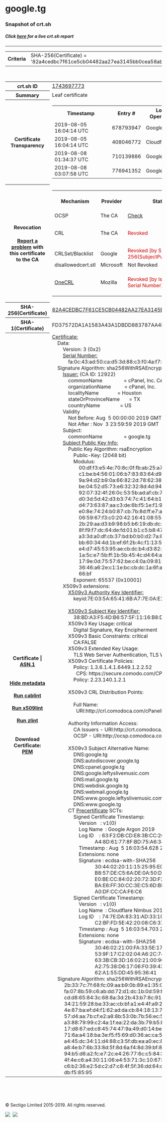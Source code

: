 # google.tg
### Snapshot of crt.sh
##### Click [here](https://crt.sh/?q=82A4CEDBC7F61CE5CB04482AA27EA3145BB0CEA58AB63BA1931A1654BFBDBB4F) for a live crt.sh report

---
<!DOCTYPE HTML PUBLIC "-//W3C//DTD HTML 4.0 Transitional//EN">
<HTML>

<BODY>

<TABLE>
  <TR>
    <TH class="outer">Criteria</TH>
    <TD class="outer">SHA-256(Certificate) = '82a4cedbc7f61ce5cb04482aa27ea3145bb0cea58ab63ba1931a1654bfbdbb4f'</TD>
  </TR>
</TABLE>
<BR>
<TABLE>
  <TR>
    <TH class="outer">crt.sh ID</TH>
    <TD class="outer"><A href="?id=1743697773">1743697773</A></TD>
  </TR>
  <TR>
    <TH class="outer">Summary</TH>
    <TD class="outer">Leaf certificate</TD>
  </TR>
  <TR>
    <TH class="outer">Certificate<BR>Transparency</TH>
    <TD class="outer">
<TABLE class="options" style="margin-left:0px">
  <TR>
    <TH>Timestamp</TH>
    <TH>Entry #</TH>
    <TH>Log Operator</TH>
    <TH>Log URL</TH>
  </TR>
  <TR>
    <TD>2019-08-05&nbsp; <FONT class="small">16:04:14 UTC</FONT></TD>
    <TD>678793947</TD>
    <TD>Google</TD>
    <TD>https://ct.googleapis.com/logs/argon2019</TD>
  </TR>
  <TR>
    <TD>2019-08-05&nbsp; <FONT class="small">16:04:14 UTC</FONT></TD>
    <TD>408046772</TD>
    <TD>Cloudflare</TD>
    <TD>https://ct.cloudflare.com/logs/nimbus2019</TD>
  </TR>
  <TR>
    <TD>2019-08-08&nbsp; <FONT class="small">01:34:37 UTC</FONT></TD>
    <TD>710139886</TD>
    <TD>Google</TD>
    <TD>https://ct.googleapis.com/pilot</TD>
  </TR>
  <TR>
    <TD>2019-08-08&nbsp; <FONT class="small">03:07:58 UTC</FONT></TD>
    <TD>776941352</TD>
    <TD>Google</TD>
    <TD>https://ct.googleapis.com/rocketeer</TD>
  </TR>
</TABLE>
    </TD>
  </TR>
  <TR>
    <TH class="outer">Revocation<BR><BR>
      <DIV class="small" style="padding-top:3px"><A href="?id=1743697773&opt=problemreporting">Report a problem</A> with<BR>this certificate to the CA</DIV></TH>
    <TD class="outer">
      <TABLE class="options" style="margin-left:0px">
        <TR>
          <TH>Mechanism</TH>
          <TH>Provider</TH>
          <TH>Status</TH>
          <TH>Revocation Date</TH>
          <TH>Last Observed in CRL</TH>
          <TH>Last Checked <SPAN style="color:#CC0000;vertical-align:middle;font-size:70%;font-weight:normal">(Error)</SPAN></TH>
        </TR>
        <TR>
          <TD>OCSP</TD>
          <TD>The CA</TD>
          <TD><A href="?id=1743697773&opt=ocsp">Check</A></TD>
          <TD><SPAN style="color:#888888">?</SPAN></TD>
          <TD><SPAN style="color:#888888">n/a</SPAN></TD>
          <TD><SPAN style="color:#888888">?</SPAN></TD>
        </TR>
        <TR>
          <TD>CRL</TD>
          <TD>The CA</TD>
          <TD><SPAN style="color:#CC0000">Revoked</SPAN></TD><TD>2019-08-06&nbsp; <FONT class="small">20:21:00 UTC</FONT></TD><TD>2019-11-08&nbsp; <FONT class="small">22:26:59 UTC</FONT></TD><TD>2019-12-04&nbsp; <FONT class="small">19:11:39 UTC</FONT></TD>
        </TR>
        <TR>
          <TD>CRLSet/Blacklist</TD>
          <TD>Google</TD>
          <TD><SPAN style="color:#CC0000">Revoked [by SHA-256(SubjectPublicKeyInfo)]</SPAN></TD>
          <TD><SPAN style="color:#888888">n/a</SPAN></TD>
          <TD><SPAN style="color:#888888">n/a</SPAN></TD>
          <TD><SPAN style="color:#888888">n/a</SPAN></TD>
        </TR>
        <TR>
          <TD>disallowedcert.stl</TD>
          <TD>Microsoft</TD>
          <TD>Not Revoked</TD>
          <TD><SPAN style="color:#888888">n/a</SPAN></TD>
          <TD><SPAN style="color:#888888">n/a</SPAN></TD>
          <TD><SPAN style="color:#888888">n/a</SPAN></TD>
        </TR>
        <TR>
          <TD><A href="/mozilla-onecrl" target="_blank">OneCRL</A></TD>
          <TD>Mozilla</TD>
          <TD><SPAN style="color:#CC0000">Revoked [by Issuer Name, Serial Number]</SPAN></TD><TD>2019-08-17&nbsp; <FONT class="small">19:34:58 UTC</FONT></TD>
          <TD><SPAN style="color:#888888">n/a</SPAN></TD>
          <TD><SPAN style="color:#888888">n/a</SPAN></TD>
        </TR>
      </TABLE>
    </TD>
  </TR>
  <TR>
    <TH class="outer">SHA-256(Certificate)</TH>
    <TD class="outer"><A href="//censys.io/certificates/82a4cedbc7f61ce5cb04482aa27ea3145bb0cea58ab63ba1931a1654bfbdbb4f">82A4CEDBC7F61CE5CB04482AA27EA3145BB0CEA58AB63BA1931A1654BFBDBB4F</A></TD>
  </TR>
  <TR>
    <TH class="outer">SHA-1(Certificate)</TH>
    <TD class="outer">FD37572DA1A1583A43A1DBDD883787AA4F063DBA</TD>
  </TR>
  <TR>
    <TH class="outer">Certificate | <A href="?asn1=1743697773">ASN.1</A>
      <SPAN class="small"><BR>
      <BR><BR><A href="?id=1743697773&opt=nometadata">Hide metadata</A>
      <BR><BR><A href="?id=1743697773&opt=cablint">Run cablint</A>
      <BR><BR><A href="?id=1743697773&opt=x509lint">Run x509lint</A>
      <BR><BR><A href="?id=1743697773&opt=zlint">Run zlint</A>
      <BR><BR><BR>Download Certificate: <A href="?d=1743697773">PEM</A>
      </SPAN>
    </TH>
    <TD class="text"><A href="?d=1743697773">Certificate:</A><BR>&nbsp;&nbsp;&nbsp;&nbsp;Data:<BR>&nbsp;&nbsp;&nbsp;&nbsp;&nbsp;&nbsp;&nbsp;&nbsp;Version:&nbsp;3&nbsp;(0x2)<BR>&nbsp;&nbsp;&nbsp;&nbsp;&nbsp;&nbsp;&nbsp;&nbsp;<A href="?serial=00fa0c43ad50cad53d88c3f04af77b65c6">Serial&nbsp;Number:</A><BR>&nbsp;&nbsp;&nbsp;&nbsp;&nbsp;&nbsp;&nbsp;&nbsp;&nbsp;&nbsp;&nbsp;&nbsp;fa:0c:43:ad:50:ca:d5:3d:88:c3:f0:4a:f7:7b:65:c6<BR>&nbsp;&nbsp;&nbsp;&nbsp;Signature&nbsp;Algorithm:&nbsp;sha256WithRSAEncryption<BR>&nbsp;&nbsp;&nbsp;&nbsp;&nbsp;&nbsp;&nbsp;&nbsp;<A href="?caid=12922">Issuer:</A> <SPAN class="small">(CA ID: 12922)</SPAN><BR>&nbsp;&nbsp;&nbsp;&nbsp;&nbsp;&nbsp;&nbsp;&nbsp;&nbsp;&nbsp;&nbsp;&nbsp;commonName&nbsp;&nbsp;&nbsp;&nbsp;&nbsp;&nbsp;&nbsp;&nbsp;&nbsp;&nbsp;&nbsp;&nbsp;&nbsp;&nbsp;&nbsp;&nbsp;=&nbsp;cPanel,&nbsp;Inc.&nbsp;Certification&nbsp;Authority<BR>&nbsp;&nbsp;&nbsp;&nbsp;&nbsp;&nbsp;&nbsp;&nbsp;&nbsp;&nbsp;&nbsp;&nbsp;organizationName&nbsp;&nbsp;&nbsp;&nbsp;&nbsp;&nbsp;&nbsp;&nbsp;&nbsp;&nbsp;=&nbsp;cPanel,&nbsp;Inc.<BR>&nbsp;&nbsp;&nbsp;&nbsp;&nbsp;&nbsp;&nbsp;&nbsp;&nbsp;&nbsp;&nbsp;&nbsp;localityName&nbsp;&nbsp;&nbsp;&nbsp;&nbsp;&nbsp;&nbsp;&nbsp;&nbsp;&nbsp;&nbsp;&nbsp;&nbsp;&nbsp;=&nbsp;Houston<BR>&nbsp;&nbsp;&nbsp;&nbsp;&nbsp;&nbsp;&nbsp;&nbsp;&nbsp;&nbsp;&nbsp;&nbsp;stateOrProvinceName&nbsp;&nbsp;&nbsp;&nbsp;&nbsp;&nbsp;&nbsp;=&nbsp;TX<BR>&nbsp;&nbsp;&nbsp;&nbsp;&nbsp;&nbsp;&nbsp;&nbsp;&nbsp;&nbsp;&nbsp;&nbsp;countryName&nbsp;&nbsp;&nbsp;&nbsp;&nbsp;&nbsp;&nbsp;&nbsp;&nbsp;&nbsp;&nbsp;&nbsp;&nbsp;&nbsp;&nbsp;=&nbsp;US<BR>&nbsp;&nbsp;&nbsp;&nbsp;&nbsp;&nbsp;&nbsp;&nbsp;Validity<BR>&nbsp;&nbsp;&nbsp;&nbsp;&nbsp;&nbsp;&nbsp;&nbsp;&nbsp;&nbsp;&nbsp;&nbsp;Not&nbsp;Before:&nbsp;Aug&nbsp;&nbsp;5&nbsp;00:00:00&nbsp;2019&nbsp;GMT<BR>&nbsp;&nbsp;&nbsp;&nbsp;&nbsp;&nbsp;&nbsp;&nbsp;&nbsp;&nbsp;&nbsp;&nbsp;Not&nbsp;After&nbsp;:&nbsp;Nov&nbsp;&nbsp;3&nbsp;23:59:59&nbsp;2019&nbsp;GMT<BR>&nbsp;&nbsp;&nbsp;&nbsp;&nbsp;&nbsp;&nbsp;&nbsp;Subject:<BR>&nbsp;&nbsp;&nbsp;&nbsp;&nbsp;&nbsp;&nbsp;&nbsp;&nbsp;&nbsp;&nbsp;&nbsp;commonName&nbsp;&nbsp;&nbsp;&nbsp;&nbsp;&nbsp;&nbsp;&nbsp;&nbsp;&nbsp;&nbsp;&nbsp;&nbsp;&nbsp;&nbsp;&nbsp;=&nbsp;google.tg<BR>&nbsp;&nbsp;&nbsp;&nbsp;&nbsp;&nbsp;&nbsp;&nbsp;<A href="?spkisha256=2dc4cb591f7ef0663441646bcf5c0e9dbcded77ca02945193cefc6edb1740614">Subject&nbsp;Public&nbsp;Key&nbsp;Info:</A><BR>&nbsp;&nbsp;&nbsp;&nbsp;&nbsp;&nbsp;&nbsp;&nbsp;&nbsp;&nbsp;&nbsp;&nbsp;Public&nbsp;Key&nbsp;Algorithm:&nbsp;rsaEncryption<BR>&nbsp;&nbsp;&nbsp;&nbsp;&nbsp;&nbsp;&nbsp;&nbsp;&nbsp;&nbsp;&nbsp;&nbsp;&nbsp;&nbsp;&nbsp;&nbsp;Public-Key:&nbsp;(2048&nbsp;bit)<BR>&nbsp;&nbsp;&nbsp;&nbsp;&nbsp;&nbsp;&nbsp;&nbsp;&nbsp;&nbsp;&nbsp;&nbsp;&nbsp;&nbsp;&nbsp;&nbsp;Modulus:<BR>&nbsp;&nbsp;&nbsp;&nbsp;&nbsp;&nbsp;&nbsp;&nbsp;&nbsp;&nbsp;&nbsp;&nbsp;&nbsp;&nbsp;&nbsp;&nbsp;&nbsp;&nbsp;&nbsp;&nbsp;00:df:f3:e5:4e:70:8c:0f:fb:ab:25:a7:c0:ee:a9:<BR>&nbsp;&nbsp;&nbsp;&nbsp;&nbsp;&nbsp;&nbsp;&nbsp;&nbsp;&nbsp;&nbsp;&nbsp;&nbsp;&nbsp;&nbsp;&nbsp;&nbsp;&nbsp;&nbsp;&nbsp;c1:be:b4:56:01:06:b7:83:83:64:d9:6b:92:61:3c:<BR>&nbsp;&nbsp;&nbsp;&nbsp;&nbsp;&nbsp;&nbsp;&nbsp;&nbsp;&nbsp;&nbsp;&nbsp;&nbsp;&nbsp;&nbsp;&nbsp;&nbsp;&nbsp;&nbsp;&nbsp;9a:94:d2:b9:0a:66:82:2d:78:62:38:21:39:f5:5f:<BR>&nbsp;&nbsp;&nbsp;&nbsp;&nbsp;&nbsp;&nbsp;&nbsp;&nbsp;&nbsp;&nbsp;&nbsp;&nbsp;&nbsp;&nbsp;&nbsp;&nbsp;&nbsp;&nbsp;&nbsp;be:04:52:d5:73:e6:32:32:8d:4d:94:44:19:bb:b2:<BR>&nbsp;&nbsp;&nbsp;&nbsp;&nbsp;&nbsp;&nbsp;&nbsp;&nbsp;&nbsp;&nbsp;&nbsp;&nbsp;&nbsp;&nbsp;&nbsp;&nbsp;&nbsp;&nbsp;&nbsp;92:07:32:4f:26:0c:53:5b:ad:af:cb:70:82:3a:ab:<BR>&nbsp;&nbsp;&nbsp;&nbsp;&nbsp;&nbsp;&nbsp;&nbsp;&nbsp;&nbsp;&nbsp;&nbsp;&nbsp;&nbsp;&nbsp;&nbsp;&nbsp;&nbsp;&nbsp;&nbsp;d0:3d:5d:42:d3:b3:74:7c:41:64:b1:0f:02:a8:dd:<BR>&nbsp;&nbsp;&nbsp;&nbsp;&nbsp;&nbsp;&nbsp;&nbsp;&nbsp;&nbsp;&nbsp;&nbsp;&nbsp;&nbsp;&nbsp;&nbsp;&nbsp;&nbsp;&nbsp;&nbsp;d4:73:63:87:aa:c3:de:6b:f5:1e:f1:9d:e8:8d:2c:<BR>&nbsp;&nbsp;&nbsp;&nbsp;&nbsp;&nbsp;&nbsp;&nbsp;&nbsp;&nbsp;&nbsp;&nbsp;&nbsp;&nbsp;&nbsp;&nbsp;&nbsp;&nbsp;&nbsp;&nbsp;e0:8e:74:24:b0:87:cb:7b:8d:ff:e7:a8:c9:d0:d1:<BR>&nbsp;&nbsp;&nbsp;&nbsp;&nbsp;&nbsp;&nbsp;&nbsp;&nbsp;&nbsp;&nbsp;&nbsp;&nbsp;&nbsp;&nbsp;&nbsp;&nbsp;&nbsp;&nbsp;&nbsp;06:59:67:f3:c0:20:42:16:41:08:55:fe:9d:f0:71:<BR>&nbsp;&nbsp;&nbsp;&nbsp;&nbsp;&nbsp;&nbsp;&nbsp;&nbsp;&nbsp;&nbsp;&nbsp;&nbsp;&nbsp;&nbsp;&nbsp;&nbsp;&nbsp;&nbsp;&nbsp;2b:29:aa:d3:b9:98:b5:b6:19:db:dc:7d:7f:68:ac:<BR>&nbsp;&nbsp;&nbsp;&nbsp;&nbsp;&nbsp;&nbsp;&nbsp;&nbsp;&nbsp;&nbsp;&nbsp;&nbsp;&nbsp;&nbsp;&nbsp;&nbsp;&nbsp;&nbsp;&nbsp;8f:f9:f7:dc:64:de:fd:01:b1:c5:b8:47:97:6d:5f:<BR>&nbsp;&nbsp;&nbsp;&nbsp;&nbsp;&nbsp;&nbsp;&nbsp;&nbsp;&nbsp;&nbsp;&nbsp;&nbsp;&nbsp;&nbsp;&nbsp;&nbsp;&nbsp;&nbsp;&nbsp;a3:3d:a0:df:cb:37:bd:b0:b0:d2:7a:84:0a:70:eb:<BR>&nbsp;&nbsp;&nbsp;&nbsp;&nbsp;&nbsp;&nbsp;&nbsp;&nbsp;&nbsp;&nbsp;&nbsp;&nbsp;&nbsp;&nbsp;&nbsp;&nbsp;&nbsp;&nbsp;&nbsp;bb:60:34:4d:1b:ef:6f:2b:4c:f1:13:51:b7:c3:d2:<BR>&nbsp;&nbsp;&nbsp;&nbsp;&nbsp;&nbsp;&nbsp;&nbsp;&nbsp;&nbsp;&nbsp;&nbsp;&nbsp;&nbsp;&nbsp;&nbsp;&nbsp;&nbsp;&nbsp;&nbsp;e4:d7:45:53:95:ae:cb:dc:b4:d3:82:e2:ea:91:60:<BR>&nbsp;&nbsp;&nbsp;&nbsp;&nbsp;&nbsp;&nbsp;&nbsp;&nbsp;&nbsp;&nbsp;&nbsp;&nbsp;&nbsp;&nbsp;&nbsp;&nbsp;&nbsp;&nbsp;&nbsp;1a:5c:e7:5b:ff:1b:5b:45:4c:d4:64:a4:8e:cf:5e:<BR>&nbsp;&nbsp;&nbsp;&nbsp;&nbsp;&nbsp;&nbsp;&nbsp;&nbsp;&nbsp;&nbsp;&nbsp;&nbsp;&nbsp;&nbsp;&nbsp;&nbsp;&nbsp;&nbsp;&nbsp;17:9e:0d:75:57:62:be:c4:0a:09:81:3b:24:c7:56:<BR>&nbsp;&nbsp;&nbsp;&nbsp;&nbsp;&nbsp;&nbsp;&nbsp;&nbsp;&nbsp;&nbsp;&nbsp;&nbsp;&nbsp;&nbsp;&nbsp;&nbsp;&nbsp;&nbsp;&nbsp;36:46:a6:2e:c1:1e:bc:cb:dc:1a:6f:a7:05:a9:b4:<BR>&nbsp;&nbsp;&nbsp;&nbsp;&nbsp;&nbsp;&nbsp;&nbsp;&nbsp;&nbsp;&nbsp;&nbsp;&nbsp;&nbsp;&nbsp;&nbsp;&nbsp;&nbsp;&nbsp;&nbsp;66:bf<BR>&nbsp;&nbsp;&nbsp;&nbsp;&nbsp;&nbsp;&nbsp;&nbsp;&nbsp;&nbsp;&nbsp;&nbsp;&nbsp;&nbsp;&nbsp;&nbsp;Exponent:&nbsp;65537&nbsp;(0x10001)<BR>&nbsp;&nbsp;&nbsp;&nbsp;&nbsp;&nbsp;&nbsp;&nbsp;X509v3&nbsp;extensions:<BR>&nbsp;&nbsp;&nbsp;&nbsp;&nbsp;&nbsp;&nbsp;&nbsp;&nbsp;&nbsp;&nbsp;&nbsp;<A href="?ski=7e035a65416ba77e0ae1b89d08ea1d8e1d6ac765">X509v3&nbsp;Authority&nbsp;Key&nbsp;Identifier:</A><BR>&nbsp;&nbsp;&nbsp;&nbsp;&nbsp;&nbsp;&nbsp;&nbsp;&nbsp;&nbsp;&nbsp;&nbsp;&nbsp;&nbsp;&nbsp;&nbsp;keyid:7E:03:5A:65:41:6B:A7:7E:0A:E1:B8:9D:08:EA:1D:8E:1D:6A:C7:65<BR><BR>&nbsp;&nbsp;&nbsp;&nbsp;&nbsp;&nbsp;&nbsp;&nbsp;&nbsp;&nbsp;&nbsp;&nbsp;<A href="?ski=38bda3f54db6575f1116b8dd548b1d0def08d09c">X509v3&nbsp;Subject&nbsp;Key&nbsp;Identifier:</A><BR>&nbsp;&nbsp;&nbsp;&nbsp;&nbsp;&nbsp;&nbsp;&nbsp;&nbsp;&nbsp;&nbsp;&nbsp;&nbsp;&nbsp;&nbsp;&nbsp;38:BD:A3:F5:4D:B6:57:5F:11:16:B8:DD:54:8B:1D:0D:EF:08:D0:9C<BR>&nbsp;&nbsp;&nbsp;&nbsp;&nbsp;&nbsp;&nbsp;&nbsp;&nbsp;&nbsp;&nbsp;&nbsp;X509v3&nbsp;Key&nbsp;Usage:&nbsp;critical<BR>&nbsp;&nbsp;&nbsp;&nbsp;&nbsp;&nbsp;&nbsp;&nbsp;&nbsp;&nbsp;&nbsp;&nbsp;&nbsp;&nbsp;&nbsp;&nbsp;Digital&nbsp;Signature,&nbsp;Key&nbsp;Encipherment<BR>&nbsp;&nbsp;&nbsp;&nbsp;&nbsp;&nbsp;&nbsp;&nbsp;&nbsp;&nbsp;&nbsp;&nbsp;X509v3&nbsp;Basic&nbsp;Constraints:&nbsp;critical<BR>&nbsp;&nbsp;&nbsp;&nbsp;&nbsp;&nbsp;&nbsp;&nbsp;&nbsp;&nbsp;&nbsp;&nbsp;&nbsp;&nbsp;&nbsp;&nbsp;CA:FALSE<BR>&nbsp;&nbsp;&nbsp;&nbsp;&nbsp;&nbsp;&nbsp;&nbsp;&nbsp;&nbsp;&nbsp;&nbsp;X509v3&nbsp;Extended&nbsp;Key&nbsp;Usage:&nbsp;<BR>&nbsp;&nbsp;&nbsp;&nbsp;&nbsp;&nbsp;&nbsp;&nbsp;&nbsp;&nbsp;&nbsp;&nbsp;&nbsp;&nbsp;&nbsp;&nbsp;TLS&nbsp;Web&nbsp;Server&nbsp;Authentication,&nbsp;TLS&nbsp;Web&nbsp;Client&nbsp;Authentication<BR>&nbsp;&nbsp;&nbsp;&nbsp;&nbsp;&nbsp;&nbsp;&nbsp;&nbsp;&nbsp;&nbsp;&nbsp;X509v3&nbsp;Certificate&nbsp;Policies:&nbsp;<BR>&nbsp;&nbsp;&nbsp;&nbsp;&nbsp;&nbsp;&nbsp;&nbsp;&nbsp;&nbsp;&nbsp;&nbsp;&nbsp;&nbsp;&nbsp;&nbsp;Policy:&nbsp;1.3.6.1.4.1.6449.1.2.2.52<BR>&nbsp;&nbsp;&nbsp;&nbsp;&nbsp;&nbsp;&nbsp;&nbsp;&nbsp;&nbsp;&nbsp;&nbsp;&nbsp;&nbsp;&nbsp;&nbsp;&nbsp;&nbsp;CPS:&nbsp;https://secure.comodo.com/CPS<BR>&nbsp;&nbsp;&nbsp;&nbsp;&nbsp;&nbsp;&nbsp;&nbsp;&nbsp;&nbsp;&nbsp;&nbsp;&nbsp;&nbsp;&nbsp;&nbsp;Policy:&nbsp;2.23.140.1.2.1<BR><BR>&nbsp;&nbsp;&nbsp;&nbsp;&nbsp;&nbsp;&nbsp;&nbsp;&nbsp;&nbsp;&nbsp;&nbsp;X509v3&nbsp;CRL&nbsp;Distribution&nbsp;Points:&nbsp;<BR><BR>&nbsp;&nbsp;&nbsp;&nbsp;&nbsp;&nbsp;&nbsp;&nbsp;&nbsp;&nbsp;&nbsp;&nbsp;&nbsp;&nbsp;&nbsp;&nbsp;Full&nbsp;Name:<BR>&nbsp;&nbsp;&nbsp;&nbsp;&nbsp;&nbsp;&nbsp;&nbsp;&nbsp;&nbsp;&nbsp;&nbsp;&nbsp;&nbsp;&nbsp;&nbsp;&nbsp;&nbsp;URI:http://crl.comodoca.com/cPanelIncCertificationAuthority.crl<BR><BR>&nbsp;&nbsp;&nbsp;&nbsp;&nbsp;&nbsp;&nbsp;&nbsp;&nbsp;&nbsp;&nbsp;&nbsp;Authority&nbsp;Information&nbsp;Access:&nbsp;<BR>&nbsp;&nbsp;&nbsp;&nbsp;&nbsp;&nbsp;&nbsp;&nbsp;&nbsp;&nbsp;&nbsp;&nbsp;&nbsp;&nbsp;&nbsp;&nbsp;CA&nbsp;Issuers&nbsp;-&nbsp;URI:http://crt.comodoca.com/cPanelIncCertificationAuthority.crt<BR>&nbsp;&nbsp;&nbsp;&nbsp;&nbsp;&nbsp;&nbsp;&nbsp;&nbsp;&nbsp;&nbsp;&nbsp;&nbsp;&nbsp;&nbsp;&nbsp;OCSP&nbsp;-&nbsp;URI:http://ocsp.comodoca.com<BR><BR>&nbsp;&nbsp;&nbsp;&nbsp;&nbsp;&nbsp;&nbsp;&nbsp;&nbsp;&nbsp;&nbsp;&nbsp;X509v3&nbsp;Subject&nbsp;Alternative&nbsp;Name:&nbsp;<BR>&nbsp;&nbsp;&nbsp;&nbsp;&nbsp;&nbsp;&nbsp;&nbsp;&nbsp;&nbsp;&nbsp;&nbsp;&nbsp;&nbsp;&nbsp;&nbsp;DNS:google.tg<BR>&nbsp;&nbsp;&nbsp;&nbsp;&nbsp;&nbsp;&nbsp;&nbsp;&nbsp;&nbsp;&nbsp;&nbsp;&nbsp;&nbsp;&nbsp;&nbsp;DNS:autodiscover.google.tg<BR>&nbsp;&nbsp;&nbsp;&nbsp;&nbsp;&nbsp;&nbsp;&nbsp;&nbsp;&nbsp;&nbsp;&nbsp;&nbsp;&nbsp;&nbsp;&nbsp;DNS:cpanel.google.tg<BR>&nbsp;&nbsp;&nbsp;&nbsp;&nbsp;&nbsp;&nbsp;&nbsp;&nbsp;&nbsp;&nbsp;&nbsp;&nbsp;&nbsp;&nbsp;&nbsp;DNS:google.leftyslivemusic.com<BR>&nbsp;&nbsp;&nbsp;&nbsp;&nbsp;&nbsp;&nbsp;&nbsp;&nbsp;&nbsp;&nbsp;&nbsp;&nbsp;&nbsp;&nbsp;&nbsp;DNS:mail.google.tg<BR>&nbsp;&nbsp;&nbsp;&nbsp;&nbsp;&nbsp;&nbsp;&nbsp;&nbsp;&nbsp;&nbsp;&nbsp;&nbsp;&nbsp;&nbsp;&nbsp;DNS:webdisk.google.tg<BR>&nbsp;&nbsp;&nbsp;&nbsp;&nbsp;&nbsp;&nbsp;&nbsp;&nbsp;&nbsp;&nbsp;&nbsp;&nbsp;&nbsp;&nbsp;&nbsp;DNS:webmail.google.tg<BR>&nbsp;&nbsp;&nbsp;&nbsp;&nbsp;&nbsp;&nbsp;&nbsp;&nbsp;&nbsp;&nbsp;&nbsp;&nbsp;&nbsp;&nbsp;&nbsp;DNS:www.google.leftyslivemusic.com<BR>&nbsp;&nbsp;&nbsp;&nbsp;&nbsp;&nbsp;&nbsp;&nbsp;&nbsp;&nbsp;&nbsp;&nbsp;&nbsp;&nbsp;&nbsp;&nbsp;DNS:www.google.tg<BR>&nbsp;&nbsp;&nbsp;&nbsp;&nbsp;&nbsp;&nbsp;&nbsp;&nbsp;&nbsp;&nbsp;&nbsp;CT <A href="?id=1743697409">Precertificate</A>&nbsp;SCTs:&nbsp;<BR>&nbsp;&nbsp;&nbsp;&nbsp;&nbsp;&nbsp;&nbsp;&nbsp;&nbsp;&nbsp;&nbsp;&nbsp;&nbsp;&nbsp;&nbsp;&nbsp;Signed&nbsp;Certificate&nbsp;Timestamp:<BR>&nbsp;&nbsp;&nbsp;&nbsp;&nbsp;&nbsp;&nbsp;&nbsp;&nbsp;&nbsp;&nbsp;&nbsp;&nbsp;&nbsp;&nbsp;&nbsp;&nbsp;&nbsp;&nbsp;&nbsp;Version&nbsp;&nbsp;&nbsp;:&nbsp;v1(0)<BR>&nbsp;&nbsp;&nbsp;&nbsp;&nbsp;&nbsp;&nbsp;&nbsp;&nbsp;&nbsp;&nbsp;&nbsp;&nbsp;&nbsp;&nbsp;&nbsp;&nbsp;&nbsp;&nbsp;&nbsp;Log&nbsp;Name&nbsp;&nbsp;:&nbsp;Google&nbsp;Argon&nbsp;2019<BR>&nbsp;&nbsp;&nbsp;&nbsp;&nbsp;&nbsp;&nbsp;&nbsp;&nbsp;&nbsp;&nbsp;&nbsp;&nbsp;&nbsp;&nbsp;&nbsp;&nbsp;&nbsp;&nbsp;&nbsp;Log&nbsp;ID&nbsp;&nbsp;&nbsp;&nbsp;:&nbsp;63:F2:DB:CD:E8:3B:CC:2C:CF:0B:72:84:27:57:6B:33:<BR>&nbsp;&nbsp;&nbsp;&nbsp;&nbsp;&nbsp;&nbsp;&nbsp;&nbsp;&nbsp;&nbsp;&nbsp;&nbsp;&nbsp;&nbsp;&nbsp;&nbsp;&nbsp;&nbsp;&nbsp;&nbsp;&nbsp;&nbsp;&nbsp;&nbsp;&nbsp;&nbsp;&nbsp;&nbsp;&nbsp;&nbsp;&nbsp;A4:8D:61:77:8F:BD:75:A6:38:B1:C7:68:54:4B:D8:8D<BR>&nbsp;&nbsp;&nbsp;&nbsp;&nbsp;&nbsp;&nbsp;&nbsp;&nbsp;&nbsp;&nbsp;&nbsp;&nbsp;&nbsp;&nbsp;&nbsp;&nbsp;&nbsp;&nbsp;&nbsp;Timestamp&nbsp;:&nbsp;Aug&nbsp;&nbsp;5&nbsp;16:03:54.628&nbsp;2019&nbsp;GMT<BR>&nbsp;&nbsp;&nbsp;&nbsp;&nbsp;&nbsp;&nbsp;&nbsp;&nbsp;&nbsp;&nbsp;&nbsp;&nbsp;&nbsp;&nbsp;&nbsp;&nbsp;&nbsp;&nbsp;&nbsp;Extensions:&nbsp;none<BR>&nbsp;&nbsp;&nbsp;&nbsp;&nbsp;&nbsp;&nbsp;&nbsp;&nbsp;&nbsp;&nbsp;&nbsp;&nbsp;&nbsp;&nbsp;&nbsp;&nbsp;&nbsp;&nbsp;&nbsp;Signature&nbsp;:&nbsp;ecdsa-with-SHA256<BR>&nbsp;&nbsp;&nbsp;&nbsp;&nbsp;&nbsp;&nbsp;&nbsp;&nbsp;&nbsp;&nbsp;&nbsp;&nbsp;&nbsp;&nbsp;&nbsp;&nbsp;&nbsp;&nbsp;&nbsp;&nbsp;&nbsp;&nbsp;&nbsp;&nbsp;&nbsp;&nbsp;&nbsp;&nbsp;&nbsp;&nbsp;&nbsp;30:44:02:20:11:15:25:95:E0:87:EE:1C:7F:22:EA:36:<BR>&nbsp;&nbsp;&nbsp;&nbsp;&nbsp;&nbsp;&nbsp;&nbsp;&nbsp;&nbsp;&nbsp;&nbsp;&nbsp;&nbsp;&nbsp;&nbsp;&nbsp;&nbsp;&nbsp;&nbsp;&nbsp;&nbsp;&nbsp;&nbsp;&nbsp;&nbsp;&nbsp;&nbsp;&nbsp;&nbsp;&nbsp;&nbsp;B8:57:DE:C5:6A:DE:0A:50:DB:FF:BC:04:04:9B:01:24:<BR>&nbsp;&nbsp;&nbsp;&nbsp;&nbsp;&nbsp;&nbsp;&nbsp;&nbsp;&nbsp;&nbsp;&nbsp;&nbsp;&nbsp;&nbsp;&nbsp;&nbsp;&nbsp;&nbsp;&nbsp;&nbsp;&nbsp;&nbsp;&nbsp;&nbsp;&nbsp;&nbsp;&nbsp;&nbsp;&nbsp;&nbsp;&nbsp;E0:BE:CC:84:02:20:72:3D:F2:10:8A:D5:F6:CF:31:17:<BR>&nbsp;&nbsp;&nbsp;&nbsp;&nbsp;&nbsp;&nbsp;&nbsp;&nbsp;&nbsp;&nbsp;&nbsp;&nbsp;&nbsp;&nbsp;&nbsp;&nbsp;&nbsp;&nbsp;&nbsp;&nbsp;&nbsp;&nbsp;&nbsp;&nbsp;&nbsp;&nbsp;&nbsp;&nbsp;&nbsp;&nbsp;&nbsp;BA:E6:FF:30:CC:3E:C5:6D:BE:DE:DA:4C:16:AC:67:4B:<BR>&nbsp;&nbsp;&nbsp;&nbsp;&nbsp;&nbsp;&nbsp;&nbsp;&nbsp;&nbsp;&nbsp;&nbsp;&nbsp;&nbsp;&nbsp;&nbsp;&nbsp;&nbsp;&nbsp;&nbsp;&nbsp;&nbsp;&nbsp;&nbsp;&nbsp;&nbsp;&nbsp;&nbsp;&nbsp;&nbsp;&nbsp;&nbsp;A0:DF:CC:CA:F6:C6<BR>&nbsp;&nbsp;&nbsp;&nbsp;&nbsp;&nbsp;&nbsp;&nbsp;&nbsp;&nbsp;&nbsp;&nbsp;&nbsp;&nbsp;&nbsp;&nbsp;Signed&nbsp;Certificate&nbsp;Timestamp:<BR>&nbsp;&nbsp;&nbsp;&nbsp;&nbsp;&nbsp;&nbsp;&nbsp;&nbsp;&nbsp;&nbsp;&nbsp;&nbsp;&nbsp;&nbsp;&nbsp;&nbsp;&nbsp;&nbsp;&nbsp;Version&nbsp;&nbsp;&nbsp;:&nbsp;v1(0)<BR>&nbsp;&nbsp;&nbsp;&nbsp;&nbsp;&nbsp;&nbsp;&nbsp;&nbsp;&nbsp;&nbsp;&nbsp;&nbsp;&nbsp;&nbsp;&nbsp;&nbsp;&nbsp;&nbsp;&nbsp;Log&nbsp;Name&nbsp;&nbsp;:&nbsp;Cloudflare&nbsp;Nimbus&nbsp;2019<BR>&nbsp;&nbsp;&nbsp;&nbsp;&nbsp;&nbsp;&nbsp;&nbsp;&nbsp;&nbsp;&nbsp;&nbsp;&nbsp;&nbsp;&nbsp;&nbsp;&nbsp;&nbsp;&nbsp;&nbsp;Log&nbsp;ID&nbsp;&nbsp;&nbsp;&nbsp;:&nbsp;74:7E:DA:83:31:AD:33:10:91:21:9C:CE:25:4F:42:70:<BR>&nbsp;&nbsp;&nbsp;&nbsp;&nbsp;&nbsp;&nbsp;&nbsp;&nbsp;&nbsp;&nbsp;&nbsp;&nbsp;&nbsp;&nbsp;&nbsp;&nbsp;&nbsp;&nbsp;&nbsp;&nbsp;&nbsp;&nbsp;&nbsp;&nbsp;&nbsp;&nbsp;&nbsp;&nbsp;&nbsp;&nbsp;&nbsp;C2:BF:FD:5E:42:20:08:C6:37:35:79:E6:10:7B:CC:56<BR>&nbsp;&nbsp;&nbsp;&nbsp;&nbsp;&nbsp;&nbsp;&nbsp;&nbsp;&nbsp;&nbsp;&nbsp;&nbsp;&nbsp;&nbsp;&nbsp;&nbsp;&nbsp;&nbsp;&nbsp;Timestamp&nbsp;:&nbsp;Aug&nbsp;&nbsp;5&nbsp;16:03:54.703&nbsp;2019&nbsp;GMT<BR>&nbsp;&nbsp;&nbsp;&nbsp;&nbsp;&nbsp;&nbsp;&nbsp;&nbsp;&nbsp;&nbsp;&nbsp;&nbsp;&nbsp;&nbsp;&nbsp;&nbsp;&nbsp;&nbsp;&nbsp;Extensions:&nbsp;none<BR>&nbsp;&nbsp;&nbsp;&nbsp;&nbsp;&nbsp;&nbsp;&nbsp;&nbsp;&nbsp;&nbsp;&nbsp;&nbsp;&nbsp;&nbsp;&nbsp;&nbsp;&nbsp;&nbsp;&nbsp;Signature&nbsp;:&nbsp;ecdsa-with-SHA256<BR>&nbsp;&nbsp;&nbsp;&nbsp;&nbsp;&nbsp;&nbsp;&nbsp;&nbsp;&nbsp;&nbsp;&nbsp;&nbsp;&nbsp;&nbsp;&nbsp;&nbsp;&nbsp;&nbsp;&nbsp;&nbsp;&nbsp;&nbsp;&nbsp;&nbsp;&nbsp;&nbsp;&nbsp;&nbsp;&nbsp;&nbsp;&nbsp;30:46:02:21:00:FA:33:5E:17:CE:54:E0:31:9B:53:68:<BR>&nbsp;&nbsp;&nbsp;&nbsp;&nbsp;&nbsp;&nbsp;&nbsp;&nbsp;&nbsp;&nbsp;&nbsp;&nbsp;&nbsp;&nbsp;&nbsp;&nbsp;&nbsp;&nbsp;&nbsp;&nbsp;&nbsp;&nbsp;&nbsp;&nbsp;&nbsp;&nbsp;&nbsp;&nbsp;&nbsp;&nbsp;&nbsp;53:9F:17:C2:02:04:A6:2C:74:AD:F6:4F:4F:C7:87:14:<BR>&nbsp;&nbsp;&nbsp;&nbsp;&nbsp;&nbsp;&nbsp;&nbsp;&nbsp;&nbsp;&nbsp;&nbsp;&nbsp;&nbsp;&nbsp;&nbsp;&nbsp;&nbsp;&nbsp;&nbsp;&nbsp;&nbsp;&nbsp;&nbsp;&nbsp;&nbsp;&nbsp;&nbsp;&nbsp;&nbsp;&nbsp;&nbsp;63:3B:CB:3D:16:02:21:00:90:FA:4D:D9:0B:90:65:36:<BR>&nbsp;&nbsp;&nbsp;&nbsp;&nbsp;&nbsp;&nbsp;&nbsp;&nbsp;&nbsp;&nbsp;&nbsp;&nbsp;&nbsp;&nbsp;&nbsp;&nbsp;&nbsp;&nbsp;&nbsp;&nbsp;&nbsp;&nbsp;&nbsp;&nbsp;&nbsp;&nbsp;&nbsp;&nbsp;&nbsp;&nbsp;&nbsp;A2:75:38:D6:17:06:F0:39:43:68:8A:21:F4:3E:F2:33:<BR>&nbsp;&nbsp;&nbsp;&nbsp;&nbsp;&nbsp;&nbsp;&nbsp;&nbsp;&nbsp;&nbsp;&nbsp;&nbsp;&nbsp;&nbsp;&nbsp;&nbsp;&nbsp;&nbsp;&nbsp;&nbsp;&nbsp;&nbsp;&nbsp;&nbsp;&nbsp;&nbsp;&nbsp;&nbsp;&nbsp;&nbsp;&nbsp;62:A1:55:DD:45:95:36:41<BR>&nbsp;&nbsp;&nbsp;&nbsp;Signature&nbsp;Algorithm:&nbsp;sha256WithRSAEncryption<BR>&nbsp;&nbsp;&nbsp;&nbsp;&nbsp;&nbsp;&nbsp;&nbsp;&nbsp;2b:33:7c:7f:68:fc:09:aa:b9:0b:89:e1:35:03:ae:b9:0e:c9:<BR>&nbsp;&nbsp;&nbsp;&nbsp;&nbsp;&nbsp;&nbsp;&nbsp;&nbsp;fa:07:8b:59:c6:ab:dd:72:d1:dc:1b:0d:59:f5:a4:0c:be:92:<BR>&nbsp;&nbsp;&nbsp;&nbsp;&nbsp;&nbsp;&nbsp;&nbsp;&nbsp;cd:d8:65:84:3c:68:8a:3d:2b:43:b7:8c:91:91:0e:93:05:a4:<BR>&nbsp;&nbsp;&nbsp;&nbsp;&nbsp;&nbsp;&nbsp;&nbsp;&nbsp;34:21:59:28:ba:33:ac:cb:bf:a1:e4:4f:a9:24:19:1b:63:80:<BR>&nbsp;&nbsp;&nbsp;&nbsp;&nbsp;&nbsp;&nbsp;&nbsp;&nbsp;4e:87:ba:ef:d4:f1:62:ad:da:cb:84:18:13:7a:70:81:e5:89:<BR>&nbsp;&nbsp;&nbsp;&nbsp;&nbsp;&nbsp;&nbsp;&nbsp;&nbsp;57:d4:aa:7b:cf:e2:a8:8b:53:0b:7b:56:ec:50:f4:72:ff:48:<BR>&nbsp;&nbsp;&nbsp;&nbsp;&nbsp;&nbsp;&nbsp;&nbsp;&nbsp;a3:88:79:99:c2:4a:1f:ea:22:da:3b:79:b5:b0:3a:75:a6:a9:<BR>&nbsp;&nbsp;&nbsp;&nbsp;&nbsp;&nbsp;&nbsp;&nbsp;&nbsp;17:d8:67:ed:c8:45:74:47:9a:49:d0:14:be:9e:7b:e3:c3:df:<BR>&nbsp;&nbsp;&nbsp;&nbsp;&nbsp;&nbsp;&nbsp;&nbsp;&nbsp;71:6a:a4:18:ba:3e:f5:f5:69:d0:36:ac:ca:58:6d:c9:51:01:<BR>&nbsp;&nbsp;&nbsp;&nbsp;&nbsp;&nbsp;&nbsp;&nbsp;&nbsp;a4:45:dc:34:11:d4:88:c3:5f:db:ea:a0:ec:88:ae:44:05:58:<BR>&nbsp;&nbsp;&nbsp;&nbsp;&nbsp;&nbsp;&nbsp;&nbsp;&nbsp;a8:4e:b7:6b:33:8d:5f:8d:6a:f4:8d:39:bf:84:2b:4d:2b:3f:<BR>&nbsp;&nbsp;&nbsp;&nbsp;&nbsp;&nbsp;&nbsp;&nbsp;&nbsp;94:b5:d6:a2:fc:e7:2c:e4:26:77:6c:c5:84:3f:ba:2b:e4:ad:<BR>&nbsp;&nbsp;&nbsp;&nbsp;&nbsp;&nbsp;&nbsp;&nbsp;&nbsp;4f:4e:c6:a4:30:11:06:e4:53:71:3c:10:67:03:8f:52:f8:6c:<BR>&nbsp;&nbsp;&nbsp;&nbsp;&nbsp;&nbsp;&nbsp;&nbsp;&nbsp;c6:b2:36:e2:5d:c2:d7:c8:4f:5f:36:dd:64:cc:5a:f7:42:b9:<BR>&nbsp;&nbsp;&nbsp;&nbsp;&nbsp;&nbsp;&nbsp;&nbsp;&nbsp;db:f5:85:95<BR>    </TD>
  </TR>
</TABLE>

  <BR><BR><BR>

  <P class="copyright">&copy; Sectigo Limited 2015-2019. All rights reserved.</P>
  <DIV>
    <A href="https://sectigo.com/"><IMG src="/sectigo_s.png"></A>
    &nbsp;<A href="https://github.com/crtsh"><IMG src="/GitHub-Mark-32px.png"></A>
  </DIV>
</BODY>
</HTML>
